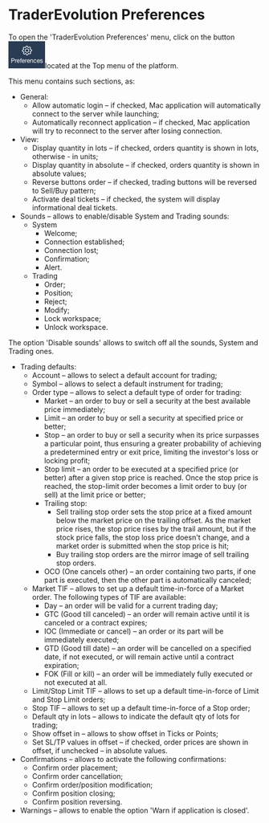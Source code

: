 # TraderEvolution Preferences

To open the 'TraderEvolution Preferences' menu, click on the button![](../../.gitbook/assets/1%20%2832%29.png)located 
at the Top menu of the platform.

This menu contains such sections, as:

* General:
  * Allow automatic login – if checked, Mac application will automatically connect to the server while launching;
  * Automatically reconnect application – if checked, Mac application will try to reconnect to the server after losing connection.
* View:
  * Display quantity in lots – if checked, orders quantity is shown in lots, otherwise - in units;
  * Display quantity in absolute – if checked, orders quantity is shown in absolute values;
  * Reverse buttons order – if checked, trading buttons will be reversed to Sell/Buy pattern;
  * Activate deal tickets – if checked, the system will display informational deal tickets.
* Sounds – allows to enable/disable System and Trading sounds:
  * System
    * Welcome;
    * Connection established;
    * Connection lost;
    * Confirmation;
    * Alert.
  * Trading
    * Order;
    * Position;
    * Reject;
    * Modify;
    * Lock workspace;
    * Unlock workspace.

The option 'Disable sounds' allows to switch off all the sounds, System and Trading ones.

* Trading defaults:
  * Account – allows to select a default account for trading;
  * Symbol – allows to select a default instrument for trading;
  * Order type – allows to select a default type of order for trading:
    * Market – an order to buy or sell a security at the best available price immediately;
    * Limit – an order to buy or sell a security at specified price or better;
    * Stop – an order to buy or sell a security when its price surpasses a particular point, thus ensuring a greater probability of achieving a predetermined entry or exit price, limiting the investor's loss or locking profit;
    * Stop limit – an order to be executed at a specified price \(or better\) after a given stop price is reached. Once the stop price is reached, the stop-limit order becomes a limit order to buy \(or sell\) at the limit price or better;
    * Trailing stop:
      * Sell trailing stop order sets the stop price at a fixed amount below the market price on the trailing offset. As the market price rises, the stop price rises by the trail amount, but if the stock price falls, the stop loss price doesn't change, and a market order is submitted when the stop price is hit;
      * Buy trailing stop orders are the mirror image of sell trailing stop orders.
    * OCO \(One cancels other\) – an order containing two parts, if one part is executed, then the other part is automatically canceled;
  * Market TIF – allows to set up a default time-in-force of a Market order. The following types of TIF are available:
    * Day – an order will be valid for a current trading day;
    * GTC \(Good till canceled\) – an order will remain active until it is canceled or a contract expires;
    * IOC \(Immediate or cancel\) – an order or its part will be immediately executed;
    * GTD \(Good till date\) – an order will be cancelled on a specified date, if not executed, or will remain active until a contract expiration;
    * FOK \(Fill or kill\) – an order will be immediately fully executed or not executed at all.
  * Limit/Stop Limit TIF – allows to set up a default time-in-force of Limit and Stop Limit orders;
  * Stop TIF – allows to set up a default time-in-force of a Stop order;
  * Default qty in lots – allows to indicate the default qty of lots for trading;
  * Show offset in – allows to show offset in Ticks or Points;
  * Set SL/TP values in offset – if checked, order prices are shown in offset, if unchecked – in absolute values.
* Confirmations – allows to activate the following confirmations:
  * Confirm order placement;
  * Confirm order cancellation;
  * Confirm order/position modification;
  * Confirm position closing;
  * Confirm position reversing.
* Warnings – allows to enable the option 'Warn if application is closed'.


